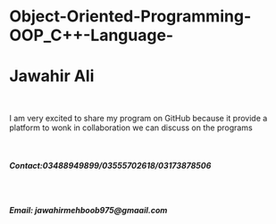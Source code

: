# Object-Oriented-Programming-OOP_C++-Language-
<h1>Jawahir Ali</h1>
<br>
<p>I am very excited to share my program on GitHub because it provide a platform to wonk in collaboration  we can discuss on the programs </p>
<br>
<h5>Contact:03488949899/03555702618/03173878506<h5>
<br>
<h5>Email: jawahirmehboob975@gmaail.com</h5>
